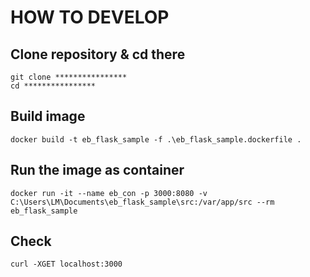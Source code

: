 # HOW TO DEVELOP

## Clone repository & cd there
```
git clone ****************
cd ****************
```

## Build image
```
docker build -t eb_flask_sample -f .\eb_flask_sample.dockerfile .
```

## Run the image as container
```
docker run -it --name eb_con -p 3000:8080 -v C:\Users\LM\Documents\eb_flask_sample\src:/var/app/src --rm eb_flask_sample
```

## Check
```
curl -XGET localhost:3000
```
